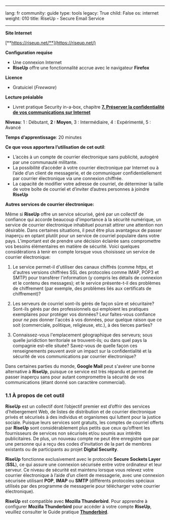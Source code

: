 

---

lang: fr
community: guide
type: tools
legacy: True
child: False
os: internet
weight: 010
title: RiseUp - Secure Email Service

---

**Site Internet**

[**https://riseup.net/**](https://riseup.net/)

**Configuration requise**

- Une connexion Internet
- **RiseUp** offre une fonctionnalité accrue avec le navigateur **Firefox**

**Licence**

- Gratuiciel (*Freeware*)

**Lecture préalable**

- Livret pratique Security in-a-box, chapitre [**7. Préserver la confidentialité de vos communications sur Internet**](/fr/chapter-7)

**Niveau**: 1 : Débutant, **2 : Moyen**, 3 : Intermédiaire, 4 : Expérimenté, 5 : Avancé

**Temps d’apprentissage**: 20 minutes 

**Ce que vous apportera l’utilisation de cet outil**: 

- L’accès à un compte de courrier électronique sans publicité, autogéré par une communauté militante.
- La possibilité d’accéder à votre courrier électronique par Internet ou à l’aide d’un client de messagerie, et de communiquer confidentiellement par courrier électronique via une connexion chiffrée. 
- La capacité de modifier votre adresse de courriel, de déterminer la taille de votre boîte de courriel et d’inviter d’autres personnes à joindre **RiseUp** 

**Autres services de courrier électronique:**

Même si **RiseUp** offre un service sécurisé, géré par un collectif de confiance qui accorde beaucoup d'importance à la sécurité numérique, un service de courrier électronique inhabituel pourrait attirer une attention non désirable. Dans certaines situations, il peut être plus avantageux de passer inaperçu en optant plutôt pour un service de courriel populaire dans votre pays. L'important est de prendre une décision éclairée sans compromettre vos besoins élémentaires en matière de sécurité. Voici quelques considérations à tenir en compte lorsque vous choisissez un service de courrier électronique:

1. Le service permet-il d'utiliser des canaux chiffrés (comme *https*, et d'autres versions chiffrées SSL des protocoles comme IMAP, POP3 et SMTP) pour transférer l'information (y compris les détails de connexion et le contenu des messages); et le service présente-t-il des problèmes de chiffrement (par exemple, des problèmes liés aux certificats de chiffrement)?

2. Les serveurs de courriel sont-ils gérés de façon sûre et sécuritaire? Sont-ils gérés par des professionnels qui emploient les pratiques exemplaires pour protéger vos données? Leur faites-vous confiance pour *ne pas* donner l'accès à vos données, pour quelque raison que ce soit (commerciale, politique, religieuse, etc.), à des tierces parties?

3. Connaissez-vous l'emplacement géographique des serveurs; sous quelle juridiction territoriale se trouvent-ils; ou dans quel pays la compagnie est-elle située? Savez-vous de quelle façon ces renseignements peuvent avoir un impact sur la confidentialité et la sécurité de vos communications par courrier électronique?

Dans certaines parties du monde, **Google Mail** peut s'avérer une bonne alternative à **RiseUp**, puisque ce service est très répandu et permet de passer inaperçu sans pour autant compromettre la sécurité de vos communications (étant donné son caractère commercial).

### 1.1 À propos de cet outil ###

**RiseUp** est un collectif dont l’objectif premier est d’offrir des services d’hébergement Web, de listes de distribution et de courrier électronique privés et sécurisés à des individus et organismes qui luttent pour la justice sociale. Puisque leurs services sont gratuits, les comptes de courriel offerts par **RiseUp** sont considérablement plus petits que ceux qu’offrent les fournisseurs de services non sécurisés et/ou soumis aux intérêts publicitaires. De plus, un nouveau compte ne peut être enregistré que par une personne qui a reçu des codes d’invitation de la part de membres existants ou de participants au projet **Digital Security**. 

**RiseUp** fonctionne exclusivement avec le protocole **Secure Sockets Layer** (**SSL**), ce qui assure une connexion sécurisée entre votre ordinateur et leur serveur. Ce niveau de sécurité est maintenu lorsque vous relevez votre courrier électronique à l’aide d’un client de messagerie, avec une connexion sécurisée utilisant **POP**, **IMAP** ou **SMTP** (différents protocoles spéciaux utilisés par des programme de messagerie pour télécharger votre courrier électronique). 

**RiseUp** est compatible avec **Mozilla Thunderbird**. Pour apprendre à configurer **Mozilla Thunderbird** pour accéder à votre compte **RiseUp**, veuillez consulter le Guide pratique [**Thunderbird**](http://securityinabox.org/fr/thunderbird_principale).

